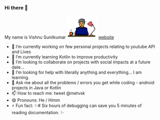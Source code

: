 ### Hi there 👋

My name is Vishnu Sunilkumar
<img src="logo.png" width=100>
<a href="https://www.chillandcode.com">website</a>
- 🔭 I’m currently working on few personal projects relating to youtube API and Lives
- 🌱 I’m currently learning Kotlin to improve productivity
- 👯 I’m looking to collaborate on projects with social impacts at a future date...
- 🤔 I’m looking for help with literally anything and everything... I am learning.
- 💬 Ask me about all the problems / errors you get while coding - android projects in Java or Kotlin
- 📫 How to reach me: tweet @metvsk
- 😄 Pronouns: He / Himm
- ⚡ Fun fact:  ✨# Six hours of debugging can save you 5 minutes of reading documentation. ✨

<!--
**metvsk/metvsk** is a ✨ _special_ ✨ repository because its `README.md` (this file) appears on your GitHub profile.

Here are some ideas to get you started:
-->
